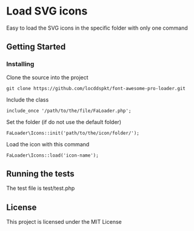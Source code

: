 # Load SVG icons

Easy to load the SVG icons in the specific folder with only one command

## Getting Started

### Installing

Clone the source into the project

```
git clone https://github.com/locddspkt/font-awesome-pro-loader.git
```

Include the class

```
include_once '/path/to/the/file/FaLoader.php';
```

Set the folder (if do not use the default folder)

```
FaLoader\Icons::init('path/to/the/icon/folder/');
```

Load the icon with this command

```
FaLoader\Icons::load('icon-name');
```

## Running the tests

The test file is test/test.php

## License

This project is licensed under the MIT License
